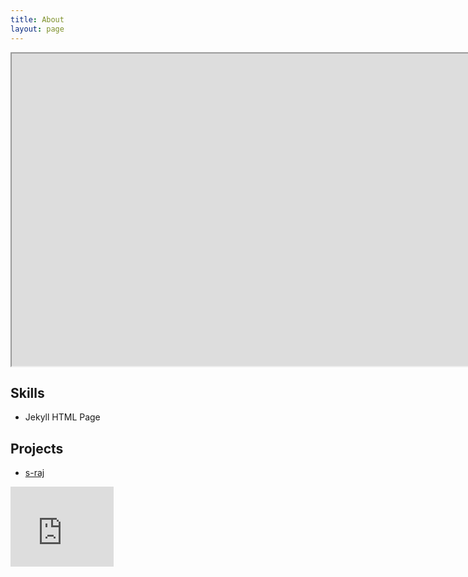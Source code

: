 ```yaml
---
title: About
layout: page
---
```


<iframe width="3000" height="500" src="https://outlook.live.com/owa/calendar/0733108b-4d04-45c5-9121-816097fc039c/949f7286-c7ee-4046-8ee6-cf4797151a56/cid-434EA3465C335360/index.html"></iframe>

<h2>Skills</h2>

<ul class="skill-list">
	<li>Jekyll HTML Page</li>
</ul>

<h2>Projects</h2>

<ul>
	<li><a href="https://github.com/">s-raj</a></li>
</ul>
<iframe src="https://onedrive.live.com/embed?cid=434EA3465C335360&resid=434EA3465C335360%2135960&authkey=ALqimsBcJKz59PU" width="165" height="128" frameborder="0" scrolling="no"></iframe>
